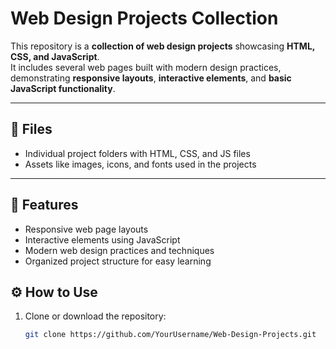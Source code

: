 # Web Design Projects Collection

This repository is a **collection of web design projects** showcasing **HTML, CSS, and JavaScript**.  
It includes several web pages built with modern design practices, demonstrating **responsive layouts**, **interactive elements**, and **basic JavaScript functionality**.

---

## 📂 Files
- Individual project folders with HTML, CSS, and JS files  
- Assets like images, icons, and fonts used in the projects

---

## 🚀 Features
- Responsive web page layouts  
- Interactive elements using JavaScript  
- Modern web design practices and techniques  
- Organized project structure for easy learning


## ⚙️ How to Use
1. Clone or download the repository:  
   ```bash
   git clone https://github.com/YourUsername/Web-Design-Projects.git
